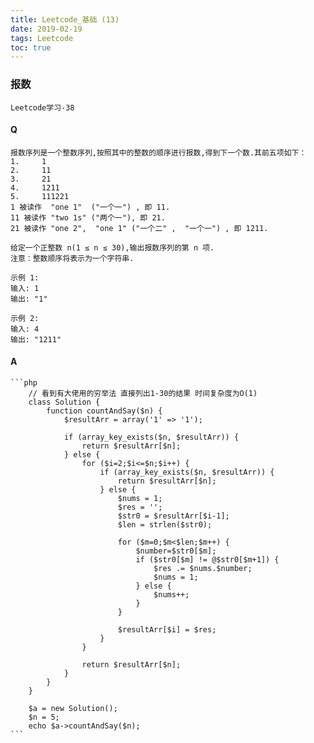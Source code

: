```yaml
---
title: Leetcode_基础 (13)
date: 2019-02-19
tags: Leetcode
toc: true
---
```


### 报数
    Leetcode学习-38

<!-- more -->

#### Q
    报数序列是一个整数序列,按照其中的整数的顺序进行报数,得到下一个数.其前五项如下：
    1.     1
    2.     11
    3.     21
    4.     1211
    5.     111221
    1 被读作  "one 1"  ("一个一") , 即 11.
    11 被读作 "two 1s" ("两个一"), 即 21.
    21 被读作 "one 2",  "one 1" ("一个二" ,  "一个一") , 即 1211.

    给定一个正整数 n(1 ≤ n ≤ 30),输出报数序列的第 n 项.
    注意：整数顺序将表示为一个字符串.
    
    示例 1:
    输入: 1
    输出: "1"

    示例 2:
    输入: 4
    输出: "1211"

#### A
    ```php
        // 看到有大佬用的穷举法 直接列出1-30的结果 时间复杂度为O(1)
        class Solution {
            function countAndSay($n) {
                $resultArr = array('1' => '1');
                
                if (array_key_exists($n, $resultArr)) {
                    return $resultArr[$n];
                } else {
                    for ($i=2;$i<=$n;$i++) {
                        if (array_key_exists($n, $resultArr)) {
                            return $resultArr[$n];
                        } else {
                            $nums = 1;
                            $res = '';
                            $str0 = $resultArr[$i-1];
                            $len = strlen($str0);
                            
                            for ($m=0;$m<$len;$m++) {
                                $number=$str0[$m];
                                if ($str0[$m] != @$str0[$m+1]) {
                                    $res .= $nums.$number;
                                    $nums = 1;
                                } else {
                                    $nums++;
                                }
                            }
                            
                            $resultArr[$i] = $res;
                        }
                    }
                
                    return $resultArr[$n];
                }
            }
        }

        $a = new Solution();
        $n = 5;
        echo $a->countAndSay($n);
    ```
